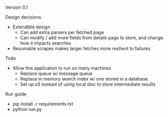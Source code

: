 Version 0.1

Design decisions
- Extendible design
    - Can add extra parsers per fetched page
    - Can modify / add more fields from details page to store, and 
      change how it impacts searches
- Resumable scrapes makes larger fetches more resilient to failures

Todo
- Allow this application to run on many machines
    - Replace queue w/ message queue
    - Replace in memory search index w/ one stored in a database
    - Set up s3 instead of using local disc to store intermediate results

Run guide
- pip install -r requirements.txt
- python run.py